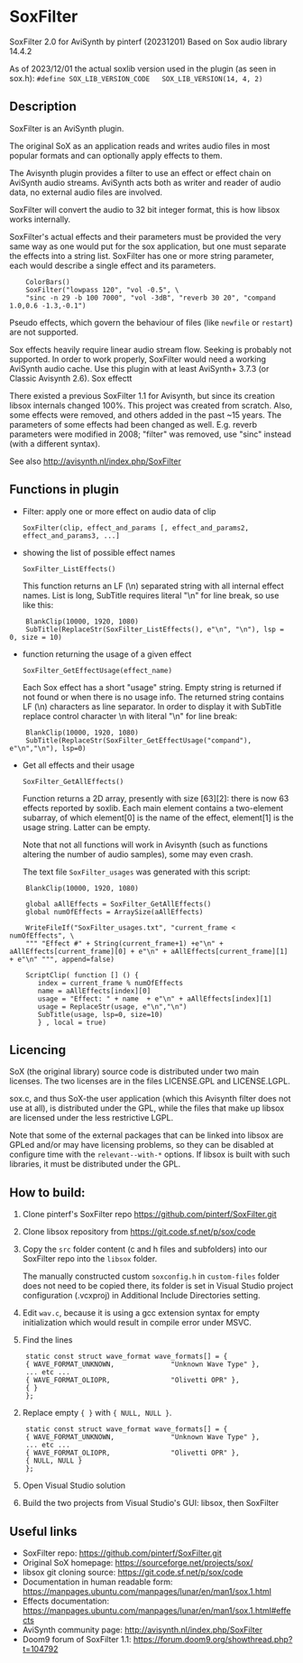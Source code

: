 # SoxFilter
SoxFilter 2.0 for AviSynth by pinterf (20231201)
Based on Sox audio library 14.4.2

As of 2023/12/01 the actual soxlib version used in the plugin (as seen in sox.h):
`#define SOX_LIB_VERSION_CODE   SOX_LIB_VERSION(14, 4, 2)`

## Description

SoxFilter is an AviSynth plugin.

The original SoX as an application reads and writes audio files in most popular 
formats and can optionally apply effects to them.

The Avisynth plugin provides a filter to use an effect or effect chain on AviSynth audio streams. 
AviSynth acts both as writer and reader of audio data, no external audio files are involved.

SoxFilter will convert the audio to 32 bit integer format, this is how libsox works internally.

SoxFilter's actual effects and their parameters must be provided the very same way 
as one would put for the sox application, but one must separate the effects into a string list.
SoxFilter has one or more string parameter, each would describe a single effect and its parameters.

```
    ColorBars()
    SoxFilter("lowpass 120", "vol -0.5", \
    "sinc -n 29 -b 100 7000", "vol -3dB", "reverb 30 20", "compand 1.0,0.6 -1.3,-0.1")
```

Pseudo effects, which govern the behaviour of files (like `newfile` or `restart`) are not supported.

Sox effects heavily require linear audio stream flow. Seeking is probably not supported.
In order to work properly, SoxFilter would need a working AviSynth audio cache.
Use this plugin with at least AviSynth+ 3.7.3 (or Classic Avisynth 2.6).
Sox effectt


There existed a previous SoxFilter 1.1 for Avisynth, but since its creation libsox 
internals changed 100%. This project was created from scratch. Also, some effects were removed, 
and others added in the past ~15 years. The parameters of some effects had been changed as well.
E.g. reverb parameters were modified in 2008; "filter" was removed, use "sinc" instead 
(with a different syntax).

See also <http://avisynth.nl/index.php/SoxFilter>

## Functions in plugin

* Filter: apply one or more effect on audio data of clip

  `SoxFilter(clip, effect_and_params [, effect_and_params2, effect_and_params3, ...]`

* showing the list of possible effect names

  `SoxFilter_ListEffects()`

  This function returns an LF (\n) separated string with all internal effect names.
  List is long, SubTitle requires literal "\n" for line break, so use like this:

```
    BlankClip(10000, 1920, 1080)
    SubTitle(ReplaceStr(SoxFilter_ListEffects(), e"\n", "\n"), lsp = 0, size = 10)
```

* function returning the usage of a given effect

  `SoxFilter_GetEffectUsage(effect_name)`

  Each Sox effect has a short "usage" string. Empty string is returned if not found or when
  there is no usage info.
  The returned string contains LF (\n) characters as line separator.
  In order to display it with SubTitle replace control character \n with literal "\n" for 
  line break:

```
    BlankClip(10000, 1920, 1080)
    SubTitle(ReplaceStr(SoxFilter_GetEffectUsage("compand"), e"\n","\n"), lsp=0)
```

* Get all effects and their usage

  `SoxFilter_GetAllEffects()`

  Function returns a 2D array, presently with size [63][2]: there is now 63 effects reported
  by soxlib. Each main element contains a two-element subarray, of which element[0] is the 
  name of the effect, element[1] is the usage string. Latter can be empty.

  Note that not all functions will work in Avisynth (such as functions altering the number of 
  audio samples), some may even crash.

  The text file `SoxFilter_usages` was generated with this script:

```
    BlankClip(10000, 1920, 1080)

    global aAllEffects = SoxFilter_GetAllEffects()
    global numOfEffects = ArraySize(aAllEffects)

    WriteFileIf("SoxFilter_usages.txt", "current_frame < numOfEffects", \
    """ "Effect #" + String(current_frame+1) +e"\n" + aAllEffects[current_frame][0] + e"\n" + aAllEffects[current_frame][1] + e"\n" """, append=false)

    ScriptClip( function [] () {
       index = current_frame % numOfEffects
       name = aAllEffects[index][0]
       usage = "Effect: " + name  + e"\n" + aAllEffects[index][1]
       usage = ReplaceStr(usage, e"\n","\n")
       SubTitle(usage, lsp=0, size=10)
       } , local = true)
```

## Licencing

SoX (the original library) source code is distributed under two main 
licenses. The two licenses are in the files LICENSE.GPL and LICENSE.LGPL.

sox.c, and thus SoX-the user application (which this Avisynth filter does not 
use at all), is distributed under the GPL, while the files that make up libsox 
are licensed under the less restrictive LGPL.

Note that some of the external packages that can be linked into libsox
are GPLed and/or may have licensing problems, so they can be disabled
at configure time with the `relevant--with-*` options. If libsox is built
with such libraries, it must be distributed under the GPL.

## How to build:

1. Clone pinterf's SoxFilter repo <https://github.com/pinterf/SoxFilter.git>

2. Clone libsox repository from <https://git.code.sf.net/p/sox/code>

3. Copy the `src` folder content (c and h files and subfolders) into our SoxFilter repo
   into the `libsox` folder.
   
   The manually constructed custom `soxconfig.h` in `custom-files` folder does not need
   to be copied there, its folder is set in Visual Studio project configuration (.vcxproj) 
   in Additional Include Directories setting.

4. Edit `wav.c`, because it is using a gcc extension syntax for empty initialization which
   would result in compile error under MSVC.

  1. Find the lines

```
    static const struct wave_format wave_formats[] = {
    { WAVE_FORMAT_UNKNOWN,              "Unknown Wave Type" },
    ... etc ...
    { WAVE_FORMAT_OLIOPR,               "Olivetti OPR" },
    { }
    };
```

  2. Replace empty `{ }` with `{ NULL, NULL }`.

```
    static const struct wave_format wave_formats[] = {
    { WAVE_FORMAT_UNKNOWN,              "Unknown Wave Type" },
    ... etc ...
    { WAVE_FORMAT_OLIOPR,               "Olivetti OPR" },
    { NULL, NULL }
    };
```

5. Open Visual Studio solution

6. Build the two projects from Visual Studio's GUI: libsox, then SoxFilter

## Useful links

* SoxFilter repo: <https://github.com/pinterf/SoxFilter.git>
* Original SoX homepage: <https://sourceforge.net/projects/sox/>
* libsox git cloning source: <https://git.code.sf.net/p/sox/code>
* Documentation in human readable form: <https://manpages.ubuntu.com/manpages/lunar/en/man1/sox.1.html>
* Effects documentation: <https://manpages.ubuntu.com/manpages/lunar/en/man1/sox.1.html#effects>
* AviSynth community page: <http://avisynth.nl/index.php/SoxFilter>
* Doom9 forum of SoxFilter 1.1: <https://forum.doom9.org/showthread.php?t=104792>
